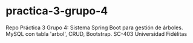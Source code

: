 # practica-3-grupo-4
 Repo Práctica 3 Grupo 4: Sistema Spring Boot para gestión de árboles. MySQL con tabla 'arbol', CRUD, Bootstrap. SC-403 Universidad Fidélitas
